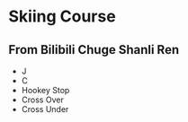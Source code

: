 # Skiing Course

## From Bilibili Chuge Shanli Ren

- J
- C
- Hookey Stop
- Cross Over
- Cross Under


